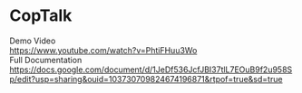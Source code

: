 # CopTalk
Demo Video<br>
https://www.youtube.com/watch?v=PhtiFHuu3Wo<br>
Full Documentation<br>
https://docs.google.com/document/d/1JeDf536JcfJBI37tlL7EOuB9f2u958Sp/edit?usp=sharing&ouid=103730709824674196871&rtpof=true&sd=true

